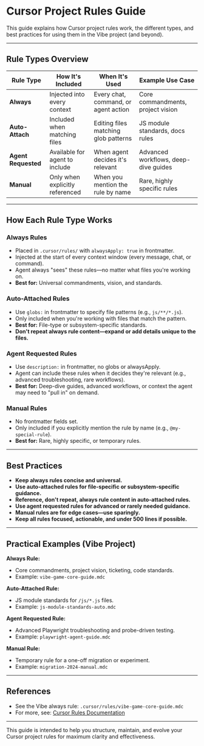 # Cursor Project Rules Guide

This guide explains how Cursor project rules work, the different types, and best practices for using them in the Vibe project (and beyond).

---

## Rule Types Overview

| Rule Type      | How It's Included                | When It's Used                        | Example Use Case                      |
| -------------- | -------------------------------- | ------------------------------------- | ------------------------------------- |
| **Always**     | Injected into every context      | Every chat, command, or agent action  | Core commandments, project vision     |
| **Auto-Attach**| Included when matching files     | Editing files matching glob patterns   | JS module standards, docs rules       |
| **Agent Requested** | Available for agent to include | When agent decides it's relevant      | Advanced workflows, deep-dive guides  |
| **Manual**     | Only when explicitly referenced  | When you mention the rule by name     | Rare, highly specific rules           |

---

## How Each Rule Type Works

### Always Rules
- Placed in `.cursor/rules/` with `alwaysApply: true` in frontmatter.
- Injected at the start of every context window (every message, chat, or command).
- Agent always "sees" these rules—no matter what files you're working on.
- **Best for:** Universal commandments, vision, and standards.

### Auto-Attached Rules
- Use `globs:` in frontmatter to specify file patterns (e.g., `js/**/*.js`).
- Only included when you're working with files that match the pattern.
- **Best for:** File-type or subsystem-specific standards.
- **Don't repeat always rule content—expand or add details unique to the files.**

### Agent Requested Rules
- Use `description:` in frontmatter, no globs or alwaysApply.
- Agent can include these rules when it decides they're relevant (e.g., advanced troubleshooting, rare workflows).
- **Best for:** Deep-dive guides, advanced workflows, or context the agent may need to "pull in" on demand.

### Manual Rules
- No frontmatter fields set.
- Only included if you explicitly mention the rule by name (e.g., `@my-special-rule`).
- **Best for:** Rare, highly specific, or temporary rules.

---

## Best Practices
- **Keep always rules concise and universal.**
- **Use auto-attached rules for file-specific or subsystem-specific guidance.**
- **Reference, don't repeat, always rule content in auto-attached rules.**
- **Use agent requested rules for advanced or rarely needed guidance.**
- **Manual rules are for edge cases—use sparingly.**
- **Keep all rules focused, actionable, and under 500 lines if possible.**

---

## Practical Examples (Vibe Project)

**Always Rule:**
- Core commandments, project vision, ticketing, code standards.
- Example: `vibe-game-core-guide.mdc`

**Auto-Attached Rule:**
- JS module standards for `/js/*.js` files.
- Example: `js-module-standards-auto.mdc`

**Agent Requested Rule:**
- Advanced Playwright troubleshooting and probe-driven testing.
- Example: `playwright-agent-guide.mdc`

**Manual Rule:**
- Temporary rule for a one-off migration or experiment.
- Example: `migration-2024-manual.mdc`

---

## References
- See the Vibe always rule: `.cursor/rules/vibe-game-core-guide.mdc`
- For more, see: [Cursor Rules Documentation](https://docs.cursor.com/context/rules)

---

This guide is intended to help you structure, maintain, and evolve your Cursor project rules for maximum clarity and effectiveness. 